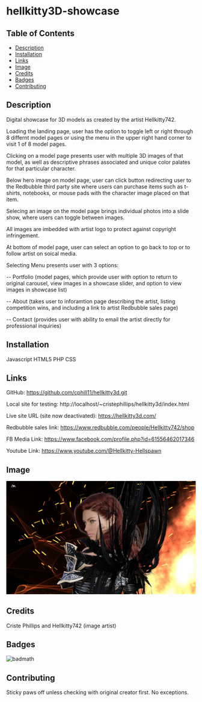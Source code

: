 # hellkitty3D-showcase

## Table of Contents

* [Description](#description)
* [Installation](#installation)
* [Links](#links)
* [Image](#image)
* [Credits](#credits)
* [Badges](#contributing)
* [Contributing](#contributing)

## Description
Digital showcase for 3D models as created by the artist Hellkitty742.

Loading the landing page, user has the option to toggle left or right through 8 differnt model pages or using the menu in the upper right hand corner to visit 1 of 8 model pages.   

Clicking on a model page presents user with multiple 3D images of that model, as well as descriptive phrases associated and unique color palates for that particular character.

Below hero image on model page, user can click button redirecting user to the Redbubble third party site where users can purchase items such as t-shirts, notebooks, or mouse pads with the character image placed on that item.

Selecing an image on the model page brings individual photos into a slide show, where users can toggle between images.

All images are imbedded with artist logo to protect against copyright infringement.

At bottom of model page, user can select an option to go back to top or to follow artist on soical media.

Selecting Menu presents user with 3 options: 

 -- Portfolio (model pages, which provide user with option to return to original carousel, view images in a showcase slider, and option to view images in showcase list)

 -- About (takes user to inforamtion page describing the artist, listing competition wins, and including a link to artist Redbubble sales page)

 -- Contact (provides user with ability to email the artist directly for professional inquiries)



## Installation
Javascript
HTML5
PHP
CSS

## Links
GitHub: https://github.com/cphill11/hellkitty3d.git

Local site for testing: 
http://localhost/~cristephillips/hellkitty3d/index.html

Live site URL (site now deactivated):
https://hellkitty3d.com/

Redbubble sales link:
https://www.redbubble.com/people/Hellkitty742/shop

FB Media Link:
https://www.facebook.com/profile.php?id=61556462017346

Youtube Link:
https://www.youtube.com/@Hellkitty-Hellspawn

## Image

![Screenshot](/images/about-page-screenshot.png)




## Credits
Criste Phillips and Hellkitty742 (image artist)

## Badges
![badmath](https://img.shields.io/github/languages/top/nielsenjared/badmath)

## Contributing
Sticky paws off unless checking with original creator first.  No exceptions.